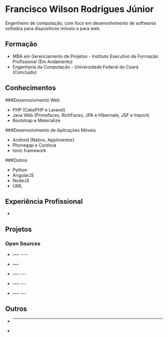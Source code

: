 # Francisco Wilson Rodrigues Júnior

Engenheiro de computação, com foco em desenvolvimento de softwares voltados para dispositivos móveis e para web.


## Formação
* MBA em Gerenciamento de Projetos - Instituto Executivo de Formação Profissional (Em Andamento)
* Engenharia da Computação - Universidade Federal do Ceará (Concluído)

## Conhecimentos
###Desenvolvimento Web
* PHP (CakePHP e Laravel)
* Java Web (Primefaces, RichFaces, JPA e Hibernate, JSF e Ireport)
* Bootstrap e Materialize

###Desenvolvimento de Aplicações Móveis
* Android (Nativo, AppInventor)
* Phonegap e Cordova
* Ionic framework

###Outros
* Python
* AngularJS
* NodeJS
* UML

## Experiência Profissional
*

## Projetos

### Open Sources

* **---** ----

* **---**


* **---** ---


* **---** ---


* **---** ---

## Outros

* ----
* 

